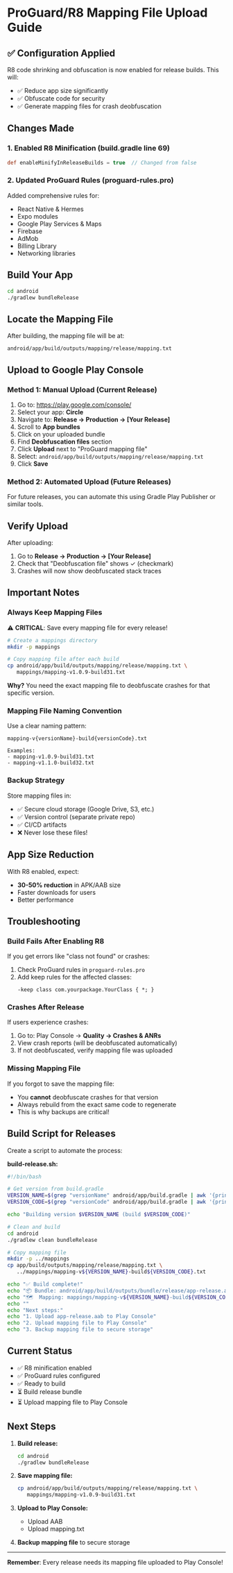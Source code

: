 # ProGuard/R8 Mapping File Upload Guide

## ✅ Configuration Applied

R8 code shrinking and obfuscation is now enabled for release builds. This will:
- ✅ Reduce app size significantly
- ✅ Obfuscate code for security
- ✅ Generate mapping files for crash deobfuscation

## Changes Made

### 1. Enabled R8 Minification (build.gradle line 69)
```gradle
def enableMinifyInReleaseBuilds = true  // Changed from false
```

### 2. Updated ProGuard Rules (proguard-rules.pro)
Added comprehensive rules for:
- React Native & Hermes
- Expo modules
- Google Play Services & Maps
- Firebase
- AdMob
- Billing Library
- Networking libraries

## Build Your App

```bash
cd android
./gradlew bundleRelease
```

## Locate the Mapping File

After building, the mapping file will be at:
```
android/app/build/outputs/mapping/release/mapping.txt
```

## Upload to Google Play Console

### Method 1: Manual Upload (Current Release)

1. Go to: https://play.google.com/console/
2. Select your app: **Circle**
3. Navigate to: **Release → Production → [Your Release]**
4. Scroll to **App bundles**
5. Click on your uploaded bundle
6. Find **Deobfuscation files** section
7. Click **Upload** next to "ProGuard mapping file"
8. Select: `android/app/build/outputs/mapping/release/mapping.txt`
9. Click **Save**

### Method 2: Automated Upload (Future Releases)

For future releases, you can automate this using Gradle Play Publisher or similar tools.

## Verify Upload

After uploading:
1. Go to **Release → Production → [Your Release]**
2. Check that "Deobfuscation file" shows ✓ (checkmark)
3. Crashes will now show deobfuscated stack traces

## Important Notes

### Always Keep Mapping Files

⚠️ **CRITICAL**: Save every mapping file for every release!

```bash
# Create a mappings directory
mkdir -p mappings

# Copy mapping file after each build
cp android/app/build/outputs/mapping/release/mapping.txt \
   mappings/mapping-v1.0.9-build31.txt
```

**Why?** You need the exact mapping file to deobfuscate crashes for that specific version.

### Mapping File Naming Convention

Use a clear naming pattern:
```
mapping-v{versionName}-build{versionCode}.txt

Examples:
- mapping-v1.0.9-build31.txt
- mapping-v1.1.0-build32.txt
```

### Backup Strategy

Store mapping files in:
- ✅ Secure cloud storage (Google Drive, S3, etc.)
- ✅ Version control (separate private repo)
- ✅ CI/CD artifacts
- ❌ Never lose these files!

## App Size Reduction

With R8 enabled, expect:
- **30-50% reduction** in APK/AAB size
- Faster downloads for users
- Better performance

## Troubleshooting

### Build Fails After Enabling R8

If you get errors like "class not found" or crashes:

1. Check ProGuard rules in `proguard-rules.pro`
2. Add keep rules for the affected classes:
   ```proguard
   -keep class com.yourpackage.YourClass { *; }
   ```

### Crashes After Release

If users experience crashes:

1. Go to: Play Console → **Quality → Crashes & ANRs**
2. View crash reports (will be deobfuscated automatically)
3. If not deobfuscated, verify mapping file was uploaded

### Missing Mapping File

If you forgot to save the mapping file:
- You **cannot** deobfuscate crashes for that version
- Always rebuild from the exact same code to regenerate
- This is why backups are critical!

## Build Script for Releases

Create a script to automate the process:

**build-release.sh:**
```bash
#!/bin/bash

# Get version from build.gradle
VERSION_NAME=$(grep "versionName" android/app/build.gradle | awk '{print $2}' | tr -d '"')
VERSION_CODE=$(grep "versionCode" android/app/build.gradle | awk '{print $2}')

echo "Building version $VERSION_NAME (build $VERSION_CODE)"

# Clean and build
cd android
./gradlew clean bundleRelease

# Copy mapping file
mkdir -p ../mappings
cp app/build/outputs/mapping/release/mapping.txt \
   ../mappings/mapping-v${VERSION_NAME}-build${VERSION_CODE}.txt

echo "✅ Build complete!"
echo "📦 Bundle: android/app/build/outputs/bundle/release/app-release.aab"
echo "🗺️  Mapping: mappings/mapping-v${VERSION_NAME}-build${VERSION_CODE}.txt"
echo ""
echo "Next steps:"
echo "1. Upload app-release.aab to Play Console"
echo "2. Upload mapping file to Play Console"
echo "3. Backup mapping file to secure storage"
```

## Current Status

- ✅ R8 minification enabled
- ✅ ProGuard rules configured
- ✅ Ready to build
- ⏳ Build release bundle
- ⏳ Upload mapping file to Play Console

## Next Steps

1. **Build release:**
   ```bash
   cd android
   ./gradlew bundleRelease
   ```

2. **Save mapping file:**
   ```bash
   cp android/app/build/outputs/mapping/release/mapping.txt \
      mappings/mapping-v1.0.9-build31.txt
   ```

3. **Upload to Play Console:**
   - Upload AAB
   - Upload mapping.txt

4. **Backup mapping file** to secure storage

---

**Remember**: Every release needs its mapping file uploaded to Play Console!

